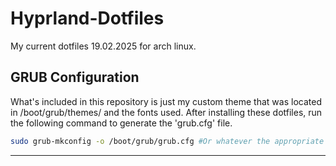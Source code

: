 # Hyprland-Dotfiles

My current dotfiles 19.02.2025 for arch linux.

## GRUB Configuration

What's included in this repository is just my custom theme that was located in /boot/grub/themes/ and the fonts used.
After installing these dotfiles, run the following command to generate the 'grub.cfg' file.

```bash
sudo grub-mkconfig -o /boot/grub/grub.cfg #Or whatever the appropriate command for your distribution is.
```

---
